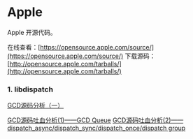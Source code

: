 # Apple
Apple 开源代码。

在线查看：[https://opensource.apple.com/source/](https://opensource.apple.com/source/)
下载源码：[http://opensource.apple.com/tarballs/](http://opensource.apple.com/tarballs/)


### 1. libdispatch

[GCD源码分析（一）](https://www.jianshu.com/p/bd629d25dc2e)


[GCD源码吐血分析(1)——GCD Queue](https://blog.csdn.net/u013378438/article/details/81031938)
[GCD源码吐血分析(2)——dispatch_async/dispatch_sync/dispatch_once/dispatch group](https://blog.csdn.net/u013378438/article/details/81076116)